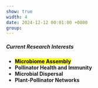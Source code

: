 ```yaml
---
show: true
width: 4
date: 2024-12-12 00:01:00 +0800
group:
---
```

<div>
  <div class="card-body">
    <h5>Current Research Interests</h5>
    <ul>
      <li><strong><mark>Microbiome Assembly</mark></strong></li>
      <li><strong>Pollinator Health and Immunity</strong></li>
      <li><strong>Microbial Dispersal</strong></li>
      <li><strong>Plant-Pollinator Networks</strong></li>
      </ul>
  </div>
</div>
